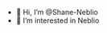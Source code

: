 - 👋 Hi, I’m @Shane-Neblio
- 👀 I’m interested in Neblio

<!---
Shane-Neblio/Shane-Neblio is a ✨ special ✨ repository because its `README.md` (this file) appears on your GitHub profile.
You can click the Preview link to take a look at your changes.
--->
